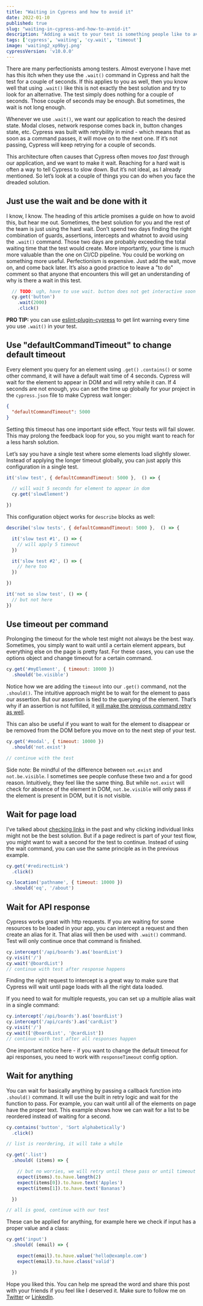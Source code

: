 ```yaml
---
title: "Waiting in Cypress and how to avoid it"
date: 2022-01-10
published: true
slug: "waiting-in-cypress-and-how-to-avoid-it"
description: "Adding a wait to your test is something people like to avoid. Luckily, with Cypress, there are several ways of how to avoid waiting for a static period of time and simply move a test forward once the application is in a state we desire."
tags: ['cypress', 'waiting', 'cy.wait', 'timeout']
image: 'waiting2_xp9byj.png'
cypressVersion: 'v10.0.0'
---
```

There are many perfectionists among testers. Almost everyone I have met has this itch when they use the `.wait()` command in Cypress and halt the test for a couple of seconds. If this applies to you as well, then you know well that using `.wait()` like this is not exactly the best solution and try to look for an alternative. The test simply does nothing for a couple of seconds. Those couple of seconds may be enough. But sometimes, the wait is not long enough.

Whenever we use `.wait()`, we want our application to reach the desired state. Modal closes, network response comes back in, button changes state, etc. Cypress was built with retrybility in mind - which means that as soon as a command passes, it will move on to the next one. If it’s not passing, Cypress will keep retrying for a couple of seconds. 

This architecture often causes that Cypress often moves *too fast* through our application, and we want to make it wait. Reaching for a hard wait is often a way to tell Cypress to slow down. But it’s not ideal, as I already mentioned. So let’s look at a couple of things you can do when you face the dreaded solution.

## Just use the wait and be done with it
I know, I know. The heading of this article promises a guide on how to avoid this, but hear me out. Sometimes, the best solution for you and the rest of the team is just using the hard wait. Don’t spend two days finding the right combination of guards, assertions, intercepts and whatnot to avoid using the `.wait()` command. Those two days are probably exceeding the total waiting time that the test would create. More importantly, your time is much more valuable than the one on CI/CD pipeline. You could be working on something more useful. Perfectionism is expensive. Just add the wait, move on, and come back later. It’s also a good practice to leave a "to do" comment so that anyone that encounters this will get an understanding of why is there a wait in this test.

```js
  // TODO: ugh, have to use wait. button does not get interactive soon enough
  cy.get('button')
    .wait(2000) 
    .click()
```

**PRO TIP:** you can use [eslint-plugin-cypress](https://www.npmjs.com/package/eslint-plugin-cypress) to get lint warning every time you use `.wait()` in your test.

## Use "defaultCommandTimeout" to change default timeout
Every element you query for an element using `.get()` `.contains()` or some other command, it will have a default wait time of 4 seconds. Cypress will wait for the element to appear in DOM and will retry while it can. If 4 seconds are not enough, you can set the time up globally for your project in the `cypress.json` file to make Cypress wait longer:
```json [cypress.json]
{
  "defaultCommandTimeout": 5000
}
```
Setting this timeout has one important side effect. Your tests will fail slower. This may prolong the feedback loop for you, so you might want to reach for a less harsh solution.

Let’s say you have a single test where some elements load slightly slower. Instead of applying the longer timeout globally, you can just apply this configuration in a single test.

```js
it('slow test', { defaultCommandTimeout: 5000 },  () => {

  // will wait 5 seconds for element to appear in dom
  cy.get('slowElement')

})
```

This configuration object works for `describe` blocks as well:
```js
describe('slow tests', { defaultCommandTimeout: 5000 },  () => {

  it('slow test #1', () => {
    // will apply 5 timeout
  })

  it('slow test #2', () => {
    // here too
  })

})

it('not so slow test', () => {
  // but not here
})
```

## Use timeout per command
Prolonging the timeout for the whole test might not always be the best way. Sometimes, you simply want to wait until a certain element appears, but everything else on the page is pretty fast. For these cases, you can use the options object and change timeout for a certain command.
```js
cy.get('#myElement', { timeout: 10000 })
  .should('be.visible')
```
Notice how we are adding the `timeout` into our `.get()` command, not the `.should()`. The intuitive approach might be to wait for the element to pass our assertion. But our assertion is tied to the querying of the element. That’s why if an assertion is not fulfilled, it [will make the previous command retry as well](https://docs.cypress.io/guides/core-concepts/retry-ability#Only-the-last-command-is-retried).

This can also be useful if you want to wait for the element to disappear or be removed from the DOM before you move on to the next step of your test.

```js
cy.get('#modal', { timeout: 10000 })
  .should('not.exist')

// continue with the test
```
Side note: Be mindful of the difference between `not.exist` and `not.be.visible`. I sometimes see people confuse these two and a for good reason. Intuitively, they feel like the same thing. But while `not.exist` will check for absence of the element in DOM, `not.be.visible` will only pass if the element is present in DOM, but it is not visible.

## Wait for page load
I’ve talked about [checking links](/testing-links-with-cypress) in the past and why clicking individual links might not be the best solution. But if a page redirect is part of your test flow, you might want to wait a second for the test to continue. Instead of using the wait command, you can use the same principle as in the previous example.

```js
cy.get('#redirectLink')
  .click()

cy.location('pathname', { timeout: 10000 })
  .should('eq', '/about')
```

## Wait for API response
Cypress works great with http requests. If you are waiting for some resources to be loaded in your app, you can intercept a request and then create an alias for it. That alias will then be used with `.wait()` command. Test will only continue once that command is finished.
```js
cy.intercept('/api/boards').as('boardList')
cy.visit('/')
cy.wait('@boardList')
// continue with test after response happens
```
Finding the right request to intercept is a great way to make sure that Cypress will wait until page loads with all the right data loaded.

If you need to wait for multiple requests, you can set up a multiple alias wait in a single command:

```js
cy.intercept('/api/boards').as('boardList')
cy.intercept('/api/cards').as('cardList')
cy.visit('/')
cy.wait(['@boardList', '@cardList'])
// continue with test after all responses happen
```

One important notice here - if you want to change the default timeout for api responses, you need to work with `responseTimeout` config option.

## Wait for anything
You can wait for basically anything by passing a callback function into `.should()` command. It will use the built in retry logic and wait for the function to pass. For example, you can wait until all of the elements on page have the proper text. This example shows how we can wait for a list to be reordered instead of waiting for a second.
```js
cy.contains('button', 'Sort alphabetically')
  .click()

// list is reordering, it will take a while

cy.get('.list')
  .should( (items) => {

    // but no worries, we will retry until these pass or until timeout
    expect(items).to.have.length(2)
    expect(items[0]).to.have.text('Apples')
    expect(items[1]).to.have.text('Bananas')

  })

// all is good, continue with our test
```

These can be applied for anything, for example here we check if input has a proper value and a class:

```js
cy.get('input')
  .should( (email) => {

    expect(email).to.have.value('hello@example.com')
    expect(email).to.have.class('valid')

  })
```

Hope you liked this. You can help me spread the word and share this post with your friends if you feel like I deserved it. Make sure to follow me on [Twitter](https://twitter.com/filip_hric/) or [LinkedIn](https://www.linkedin.com/in/filip-hric-11a5b1126/).
